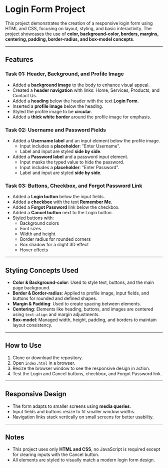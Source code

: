 # Login Form Project

This project demonstrates the creation of a responsive login form using HTML and CSS, focusing on layout, styling, and basic interactivity. The project showcases the use of **color, background-color, borders, margins, centering, padding, border-radius, and box-model concepts**.

---

## Features

### Task 01: Header, Background, and Profile Image
- Added a **background image** to the body to enhance visual appeal.
- Created a **header navigation** with links: Home, Services, Products, and Contact Us.
- Added a **heading** below the header with the text **Login Form**.
- Inserted a **profile image** below the heading.
- Styled the profile image to be **circular**.
- Added a **thick white border** around the profile image for emphasis.

### Task 02: Username and Password Fields
- Added a **Username label** and an input element below the profile image.
  - Input includes a **placeholder**: "Enter Username".
  - Label and input are styled **side by side**.
- Added a **Password label** and a password input element.
  - Input masks the typed value to hide the password.
  - Input includes a **placeholder**: "Enter Password".
  - Label and input are styled **side by side**.

### Task 03: Buttons, Checkbox, and Forgot Password Link
- Added a **Login button** below the input fields.
- Added a **checkbox** with the text **Remember Me**.
- Added a **Forgot Password** link below the checkbox.
- Added a **Cancel button** next to the Login button.
- Styled buttons with:
  - Background colors
  - Font sizes
  - Width and height
  - Border radius for rounded corners
  - Box shadow for a slight 3D effect
  - Hover effects

---

## Styling Concepts Used
- **Color & Background-color**: Used to style text, buttons, and the main page background.
- **Border & Border-radius**: Applied to profile image, input fields, and buttons for rounded and defined shapes.
- **Margin & Padding**: Used to create spacing between elements.
- **Centering**: Elements like heading, buttons, and images are centered using `text-align` and margin adjustments.
- **Box-model**: Managed width, height, padding, and borders to maintain layout consistency.

---

## How to Use
1. Clone or download the repository.
2. Open `index.html` in a browser.
3. Resize the browser window to see the responsive design in action.
4. Test the Login and Cancel buttons, checkbox, and Forgot Password link.

---

## Responsive Design
- The form adapts to smaller screens using **media queries**.
- Input fields and buttons resize to fit smaller window widths.
- Navigation links stack vertically on small screens for better usability.

---

## Notes
- This project uses only **HTML and CSS**, no JavaScript is required except for clearing inputs with the Cancel button.
- All elements are styled to visually match a modern login form design.
